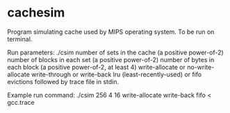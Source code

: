 # cachesim
Program simulating cache used by MIPS operating system. To be run on terminal.

Run parameters:
./csim 
  number of sets in the cache (a positive power-of-2)
  number of blocks in each set (a positive power-of-2)
  number of bytes in each block (a positive power-of-2, at least 4)
  write-allocate or no-write-allocate
  write-through or write-back
  lru (least-recently-used) or fifo evictions
followed by trace file in stdin.

Example run command:
./csim 256 4 16 write-allocate write-back fifo < gcc.trace
